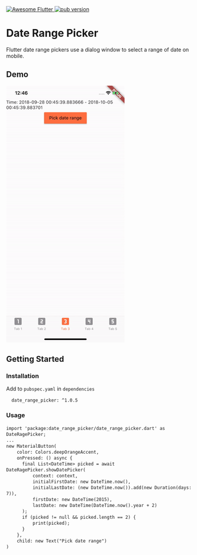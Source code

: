<a href="https://stackoverflow.com/questions/tagged/flutter?sort=votes">
   <img alt="Awesome Flutter" src="https://img.shields.io/badge/Awesome-Flutter-blue.svg?longCache=true&style=flat-square"/>
</a> <a href="https://pub.dartlang.org/packages/date_range_picker"><img alt="pub version" src="https://img.shields.io/pub/v/date_range_picker.svg?style=flat-square"></a>

# Date Range Picker

Flutter date range pickers use a dialog window to select a range of date on mobile.

## Demo

![](demo.gif)

## Getting Started

### Installation

Add to `pubspec.yaml` in `dependencies` 

```
  date_range_picker: ^1.0.5
```

### Usage
```
import 'package:date_range_picker/date_range_picker.dart' as DateRagePicker;
...
new MaterialButton(
    color: Colors.deepOrangeAccent,
    onPressed: () async {
      final List<DateTime> picked = await DateRagePicker.showDatePicker(
          context: context,
          initialFirstDate: new DateTime.now(),
          initialLastDate: (new DateTime.now()).add(new Duration(days: 7)),
          firstDate: new DateTime(2015),
          lastDate: new DateTime(DateTime.now().year + 2)
      );
      if (picked != null && picked.length == 2) {
          print(picked);
      }
    },
    child: new Text("Pick date range")
)
```
